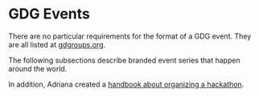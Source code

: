 # GDG Events

There are no particular requirements for the format of a GDG event. They are all listed at [gdgroups.org](http://gdgroups.org).

The following subsections describe branded event series that happen around the world.

In addition, Adriana created a [handbook about organizing a hackathon](https://docs.google.com/document/d/18L8_Jg0BArikykWz3QC2Z12n9VsyGZFxY3UmWteit70/edit).

